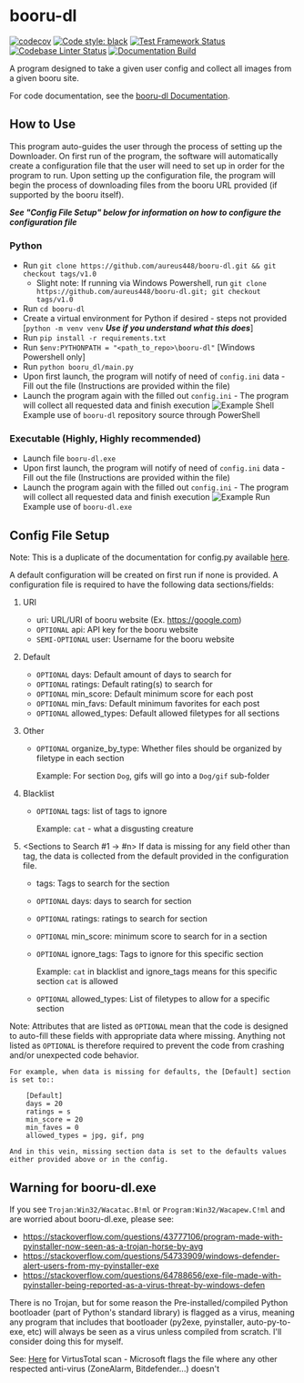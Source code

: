 # booru-dl
[![codecov](https://codecov.io/gh/aureus448/booru-dl/branch/main/graph/badge.svg?token=96GB8WDQO6)](https://codecov.io/gh/aureus448/booru-dl)
[![Code style: black](https://img.shields.io/badge/code%20style-black-000000.svg)](https://github.com/psf/black)
[![Test Framework Status](https://github.com/aureus448/booru-dl/actions/workflows/check_code.yml/badge.svg)](https://github.com/aureus448/booru-dl/actions/workflows/check_code.yml)
[![Codebase Linter Status](https://github.com/aureus448/booru-dl/actions/workflows/check_everything.yml/badge.svg)](https://github.com/aureus448/booru-dl/actions/workflows/check_everything.yml)
[![Documentation Build](https://github.com/aureus448/booru-dl/actions/workflows/build-pages.yml/badge.svg)](https://github.com/aureus448/booru-dl/actions/workflows/build-pages.yml)

A program designed to take a given user config and collect all images from a given booru site.

For code documentation, see the [booru-dl Documentation](https://aureus448.github.io/booru-dl/).

## How to Use
This program auto-guides the user through the process of setting up the Downloader. On first run of the program, the software will automatically create a configuration file that the user will need to set up in order for the program to run. Upon setting up the configuration file, the program will begin the process of downloading files from the booru URL provided (if supported by the booru itself).

***See "Config File Setup" below for information on how to configure the configuration file***

### Python
* Run `git clone https://github.com/aureus448/booru-dl.git && git checkout tags/v1.0`
  * Slight note: If running via Windows Powershell, run `git clone https://github.com/aureus448/booru-dl.git; git checkout tags/v1.0`
* Run `cd booru-dl`
* Create a virtual environment for Python if desired - steps not provided [`python -m venv venv` ***Use if you understand what this does***]
* Run `pip install -r requirements.txt`
* Run `$env:PYTHONPATH = "<path_to_repo>\booru-dl"` [Windows Powershell only]
* Run `python booru_dl/main.py`
* Upon first launch, the program will notify of need of `config.ini` data - Fill out the file (Instructions are provided within the file)
* Launch the program again with the filled out `config.ini` - The program will collect all requested data and finish execution
  ![Example Shell](https://user-images.githubusercontent.com/32879417/123506449-251b3a80-d619-11eb-9722-230a46529697.png)
  Example use of `booru-dl` repository source through PowerShell

### Executable (Highly, Highly recommended)
* Launch file `booru-dl.exe`
* Upon first launch, the program will notify of need of `config.ini` data - Fill out the file (Instructions are provided within the file)
* Launch the program again with the filled out `config.ini` - The program will collect all requested data and finish execution
  ![Example Run](https://user-images.githubusercontent.com/32879417/123506578-bbe7f700-d619-11eb-91d1-a9b4d1365650.png)
  Example use of `booru-dl.exe`

## Config File Setup
Note: This is a duplicate of the documentation for config.py available [here](https://aureus448.github.io/booru-dl/files/config.html).

A default configuration will be created on first run if none is provided.
A configuration file is required to have the following data sections/fields:

1. URI
    * uri: URL/URI of booru website (Ex. <https://google.com>)
    * ``OPTIONAL`` api: API key for the booru website
    * ``SEMI-OPTIONAL`` user: Username for the booru website

2. Default
    * ``OPTIONAL`` days: Default amount of days to search for
    * ``OPTIONAL`` ratings: Default rating(s) to search for
    * ``OPTIONAL`` min_score: Default minimum score for each post
    * ``OPTIONAL`` min_favs: Default minimum favorites for each post
    * ``OPTIONAL`` allowed_types: Default allowed filetypes for all sections

3. Other
    * ``OPTIONAL`` organize_by_type: Whether files should be organized by filetype in each section

        Example: For section ``Dog``, gifs will go into a ``Dog/gif`` sub-folder

4. Blacklist
    * ``OPTIONAL`` tags: list of tags to ignore

        Example: ``cat`` - what a disgusting creature

5. <Sections to Search #1 -> #n>
    If data is missing for any field other than tag, the data is collected from the
    default provided in the configuration file.

    * tags: Tags to search for the section
    * ``OPTIONAL`` days:  days to search for section
    * ``OPTIONAL`` ratings: ratings to search for section
    * ``OPTIONAL`` min_score: minimum score to search for in a section
    * ``OPTIONAL`` ignore_tags: Tags to ignore for this specific section

        Example: ``cat`` in blacklist and ignore_tags means for this specific section ``cat`` is allowed

    * ``OPTIONAL`` allowed_types: List of filetypes to allow for a specific section

Note:
Attributes that are listed as ``OPTIONAL`` mean that the code is designed to auto-fill these fields with
appropriate data where missing. Anything not listed as ``OPTIONAL`` is therefore required to prevent the code
from crashing and/or unexpected code behavior.

    For example, when data is missing for defaults, the [Default] section is set to::

        [Default]
        days = 20
        ratings = s
        min_score = 20
        min_faves = 0
        allowed_types = jpg, gif, png

    And in this vein, missing section data is set to the defaults values either provided above or in the config.

## Warning for booru-dl.exe
If you see `Trojan:Win32/Wacatac.B!ml` or `Program:Win32/Wacapew.C!ml` and are worried about booru-dl.exe, please see:
* <https://stackoverflow.com/questions/43777106/program-made-with-pyinstaller-now-seen-as-a-trojan-horse-by-avg>
* <https://stackoverflow.com/questions/54733909/windows-defender-alert-users-from-my-pyinstaller-exe>
* <https://stackoverflow.com/questions/64788656/exe-file-made-with-pyinstaller-being-reported-as-a-virus-threat-by-windows-defen>

There is no Trojan, but for some reason the Pre-installed/compiled Python bootloader (part of Python's standard library) is flagged as a virus, meaning any program that includes that bootloader (py2exe, pyinstaller, auto-py-to-exe, etc) will always be seen as a virus unless compiled from scratch. I'll consider doing this for myself.

See: [Here](https://www.virustotal.com/gui/file/d34789e7ac425b842788c2b67517181a58a4b56d84fa4c46a378db85d9f81216/detection) for VirtusTotal scan - Microsoft flags the file where any other respected anti-virus (ZoneAlarm, Bitdefender...) doesn't
